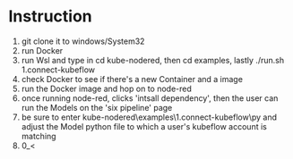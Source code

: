 Instruction 
======================================
1. git clone it to windows/System32
2. run Docker
3. run Wsl and type in cd kube-nodered, then cd examples, lastly ./run.sh 1.connect-kubeflow
4. check Docker to see if there's a new Container and a image
5. run the Docker image and hop on to node-red
6. once running node-red, clicks 'intsall dependency', then the user can run the Models on the 'six pipeline' page
7. be sure to enter kube-nodered\examples\1.connect-kubeflow\py and adjust the Model python file to which a user's kubeflow account is matching
8. 0_<
